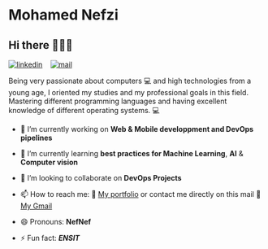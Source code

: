 # Mohamed Nefzi
## Hi there 👋👋👋

[![linkedin](https://github.com/arpit-dwivedi/arpit-dwivedi.github.io/blob/master/assets/img/Webp.net-resizeimage.png)](https://www.linkedin.com/in/mohamed-nefzi-6bb3a9127/)&nbsp;&nbsp;&nbsp;&nbsp;[![mail](https://github.com/arpit-dwivedi/arpit-dwivedi/blob/master/m1.png)](mailto:nefzim22@gmail.com)

Being very passionate about computers :computer: and high technologies from a young age, I oriented my studies and my professional goals in this field.
Mastering different programming languages and having excellent knowledge of different operating systems. :computer:

* 🔭 I’m currently working on **Web & Mobile developpment and DevOps pipelines**

* 🌱 I’m currently learning **best practices for Machine Learning**, **AI** & **Computer vision** 

* 👯 I’m looking to collaborate on **DevOps Projects**

* 📫 How to reach me: :link: [My portfolio](https://mohamednefzi.wixsite.com/mohamednefzi) or contact me directly on this mail :link: [My Gmail](mailto:nefzim22@gmail.com)

* 😄 Pronouns: **NefNef**

* ⚡ Fun fact: ***ENSIT***
